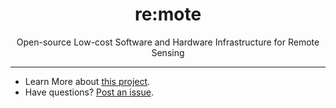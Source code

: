 <div align="center">
    <h1>re:mote</h1>
    <p>Open-source Low-cost Software and Hardware Infrastructure for Remote Sensing</p>
</div>

---

 - Learn More about [this project](https://github.com/re-mote-sensing/re-mote).
 - Have questions? [Post an issue](https://github.com/re-mote-sensing/re-mote/issues).
